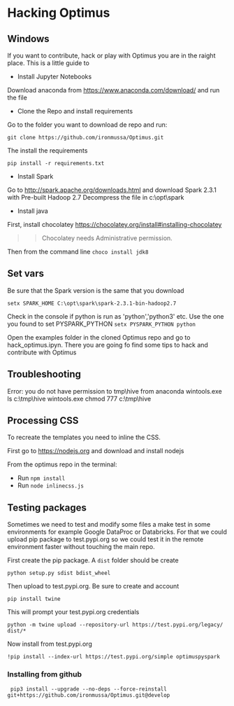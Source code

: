 # Hacking Optimus

## Windows

If you want to contribute, hack or play with Optimus you are in the raight place. This is a little guide to

- Install Jupyter Notebooks

Download anaconda from https://www.anaconda.com/download/ and run the file

- Clone the Repo and install requirements

Go to the folder you want to download de repo and run:

`git clone https://github.com/ironmussa/Optimus.git`

The install the requirements

`pip install -r requirements.txt`

- Install Spark

Go to http://spark.apache.org/downloads.html and download Spark 2.3.1 with Pre-built Hadoop 2.7
Decompress the file in c:\opt\spark

- Install java

First, install chocolatey https://chocolatey.org/install#installing-chocolatey

> > Chocolatey needs Administrative permission.

Then from the command line
`choco install jdk8`

## Set vars

Be sure that the Spark version is the same that you download

`setx SPARK_HOME C:\opt\spark\spark-2.3.1-bin-hadoop2.7`

Check in the console if python is run as 'python','python3' etc. Use the one you found to set PYSPARK_PYTHON
`setx PYSPARK_PYTHON python`

Open the examples folder in the cloned Optimus repo and go to hack_optimus.ipyn. There you are going fo find some tips
to hack and contribute with Optimus

## Troubleshooting

Error: you do not have permission to tmp\hive
from anaconda
wintools.exe ls c:\tmp\hive
wintools.exe chmod 777 c:\tmp\hive

## Processing CSS
To recreate the templates you need to inline the CSS.  

First go to https://nodejs.org and download and install nodejs

From the optimus repo in the terminal:

- Run `npm install`
- Run `node inlinecss.js`

## Testing packages

Sometimes we need to test and modify some files a make test in some environments for example Google DataProc or Databricks.
For that we could upload pip package to test.pypi.org so we could test it in the remote environment faster without touching the main repo.

First create the pip package. A `dist` folder should be create

`python setup.py sdist bdist_wheel`

Then upload to test.pypi.org. Be sure to create and account 

`pip install twine`

This will prompt your test.pypi.org credentials

`python -m twine upload --repository-url https://test.pypi.org/legacy/ dist/*`

Now install from test.pypi.org

`!pip install --index-url https://test.pypi.org/simple optimuspyspark`

### Installing from github

` pip3 install --upgrade --no-deps --force-reinstall git+https://github.com/ironmussa/Optimus.git@develop`